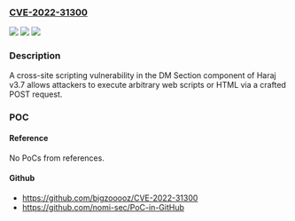### [CVE-2022-31300](https://cve.mitre.org/cgi-bin/cvename.cgi?name=CVE-2022-31300)
![](https://img.shields.io/static/v1?label=Product&message=n%2Fa&color=blue)
![](https://img.shields.io/static/v1?label=Version&message=n%2Fa&color=blue)
![](https://img.shields.io/static/v1?label=Vulnerability&message=n%2Fa&color=brighgreen)

### Description

A cross-site scripting vulnerability in the DM Section component of Haraj v3.7 allows attackers to execute arbitrary web scripts or HTML via a crafted POST request.

### POC

#### Reference
No PoCs from references.

#### Github
- https://github.com/bigzooooz/CVE-2022-31300
- https://github.com/nomi-sec/PoC-in-GitHub


